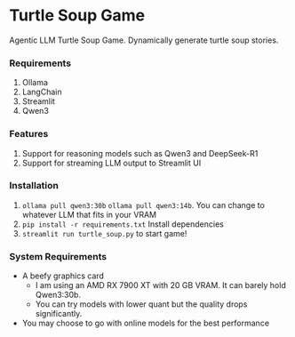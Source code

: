 # Turtle Soup Game
Agentic LLM Turtle Soup Game. Dynamically generate turtle soup stories.

### Requirements
1. Ollama
2. LangChain
3. Streamlit
4. Qwen3

### Features
1. Support for reasoning models such as Qwen3 and DeepSeek-R1
2. Support for streaming LLM output to Streamlit UI

### Installation
1. ```ollama pull qwen3:30b``` ```ollama pull qwen3:14b```. You can change to whatever LLM that fits in your VRAM
2. ```pip install -r requirements.txt``` Install dependencies
3. ```streamlit run turtle_soup.py``` to start game!

### System Requirements
- A beefy graphics card
    - I am using an AMD RX 7900 XT with 20 GB VRAM. It can barely hold Qwen3:30b.
    - You can try models with lower quant but the quality drops significantly.
- You may choose to go with online models for the best performance